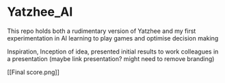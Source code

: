 # Yatzhee_AI
This repo holds both a rudimentary version of Yatzhee and my first experimentation in AI learning to play games and optimise decision making


Inspiration, Inception of idea, presented initial results to work colleagues in a presentation (maybe link presentation? might need to remove branding)


[[Final score.png]]
